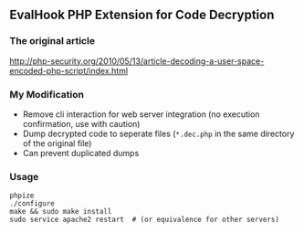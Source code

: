 ## EvalHook PHP Extension for Code Decryption

### The original article

http://php-security.org/2010/05/13/article-decoding-a-user-space-encoded-php-script/index.html

### My Modification

- Remove cli interaction for web server integration (no execution confirmation, use with caution)
- Dump decrypted code to seperate files (`*.dec.php` in the same directory of the original file)
- Can prevent duplicated dumps

### Usage

```
phpize 
./configure 
make && sudo make install
sudo service apache2 restart  # (or equivalence for other servers) 
```

